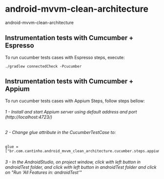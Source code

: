 # android-mvvm-clean-architecture
android-mvvm-clean-architecture

## Instrumentation tests with Cumcumber + Espresso
To run cucumber tests cases with Espresso steps, execute:

```
./gradlew connectedCheck -Pcucumber
```

## Instrumentation tests with Cumcumber + Appium
To run cucumber tests cases with Appium Steps, follow steps bellow:

###### 1 - Install and start Appium server using default address and port (http://localhost:4723/)

###### 2 - Change glue attribute in the CucumberTestCase to:

```
glue = ["br.com.cantinho.android_mvvm_clean_architecture.cucumber.steps.appium"]
```

###### 3 - In the AndroidStudio, on project window, click with left button in androidTest folder, and click with left button in androidTest folder and click on "Run 'All Features in: androidTest'"
